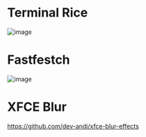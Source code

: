 # Terminal Rice
![image](https://github.com/user-attachments/assets/70479c75-8ece-4e10-af46-ad1e0ff5ef12)

# Fastfestch
![image](https://github.com/user-attachments/assets/09447906-763c-44ce-889f-977dbc6133ca)

# XFCE Blur
https://github.com/dev-andi/xfce-blur-effects



